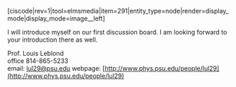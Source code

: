 [ciscode|rev=1|tool=elmsmedia|item=291|entity_type=node|render=display_mode|display_mode=image__left]

I will introduce myself on our first discussion board. I am looking forward to your introduction there as well. 

Prof. Louis Leblond  
office 814-865-5233  
email: [lul29@psu.edu](mailto:lul29@psu.edu)
webpage: [http://www.phys.psu.edu/people/lul29](http://www.phys.psu.edu/people/lul29)

